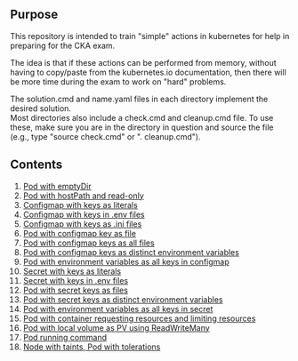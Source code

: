 ## Purpose
This repository is intended to train "simple" actions in kubernetes for help in preparing for the CKA exam.  

The idea is that if these actions can be performed from memory, without having to copy/paste from the kubernetes.io documentation, then there will be more time during the exam to work on "hard" problems.

The solution.cmd and name.yaml files in each directory implement the desired solution.  
Most directories also include a check.cmd and cleanup.cmd file.
To use these, make sure you are in the directory in question and source the file (e.g., type "source check.cmd" or ". cleanup.cmd").
## Contents

1. [Pod with emptyDir](01.pod-emptydir/01.md)
2. [Pod with hostPath and read-only](02.pod-hostpath/02.md)
3. [Configmap with keys as literals](03.configmap-literal/03.md)
4. [Configmap with keys in .env files](04.configmap-env/04.md)
5. [Configmap with keys as .ini files](05.configmap-ini/05.md)
6. [Pod with configmap key as file](06.pod-configmap-key-file/06.md)
7. [Pod with configmap keys as all files](07.pod-configmap-allfiles/07.md)
8. [Pod with configmap keys as distinct environment variables](08.pod-configmap-distinct-env/08.md)
9. [Pod with environment variables as all keys in configmap](09.pod-configmap-all-env/09.md)
10. [Secret with keys as literals](10.secret-literal/10.md)
11. [Secret with keys in .env files](11.secret-env/11.md)
12. [Pod with secret keys as files](12.pod-secret-keys-files/12.md)
13. [Pod with secret keys as distinct environment variables](13.pod-secret-distinct-env/13.md)
14. [Pod with environment variables as all keys in secret](14.pod-secret-all-env/14.md)
15. [Pod with container requesting resources and limiting resources](15.pod-resources/15.md)
16. [Pod with local volume as PV using ReadWriteMany](16.pod-pvc/16.md)
17. [Pod running command](17.pod-command/17.md)
18. [Node with taints, Pod with tolerations](18.pod-tolerations/18.md)
    

